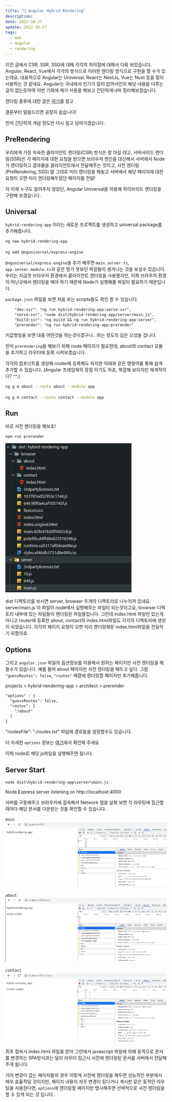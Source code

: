 ```yaml
---
title: "🍄 Angular Hybrid Rendering"
description:
date: 2022-10-27
update: 2022-10-27
tags:
  - web
  - angular
  - rendering
---
```


이전 글에서 CSR, SSR, SSG에 대해 각각의 차이점에 대해서 다뤄 보았습니다. Angular, React, Vue에서 각각의 방식으로 이러한 렌더링 방식으로 구현을 할 수가 있는데요. 대표적으로 Angular는 Universal, React는 NextJs, Vue는 Nuxt 등을 많이 사용하는 것 같네요. Angular는 국내에서 인기가 많이 없어서인지 해당 내용을 다루는 글이 없는듯하여 이번 기회에 제가 사용을 해보고 간단하게나마 정리해보겠습니다.

렌더링 종류에 대한 글은 [여기](https://devtimes.com/server-client-side-rendering/)를 참고

결론부터 말씀드리면 굉장히 쉽습니다!

먼저 간단하게 개념 정도만 다시 짚고 넘어가겠습니다.

## PreRendering

우리에게 가장 익숙한 클라이언트 렌더링(CSR) 방식은 잘 아실 테고, 서버사이드 렌더링(SSR)은 각 페이지에 대한 요청을 받으면 브라우저 엔진을 대신해서 서버에서 Node가 렌더링하고 결과물을 클라이언트에서 전달해주는 것이고, 사전 렌더링(PreRendering, SSG) 말 그대로 미리 렌더링을 해놓고 서버에서 해당 페이지에 대한 요청이 오면 미리 렌더링해두었던 페이지를 전달!

자 이제 누구도 알려주지 않았던, Angular Universal을 이용해 하이브리드 렌더링을 구현해 보겠습니다.

## Universal

`hybrid-rendering-app` 이라는 새로운 프로젝트를 생성하고 universal package를 추가해줍니다.

~~~bash
ng new hybrid-rendering-app

ng add @nguniversal/express-engine
~~~

`@nguniversal/express-engine`을 추가 해주면 `main.server.ts`, `app.server.module.ts`과 같은 뭔가 못보던 파일들이 생겨나는 것을 보실수 있습니다. 우리는 지금껏 브라우저 환경에서 클라이언트 렌더링을 사용했지만, 이제 브라우저 환경이 아닌곳에서 렌더링을 해야 하기 때문에 Node가 실행해줄 파일이 필요하기 때문입니다.

`package.json` 파일을 보면 처음 보는 scripts들도 확인 할 수 있습니다.
~~~
    "dev:ssr": "ng run hybrid-rendering-app:serve-ssr",
    "serve:ssr": "node dist/hybrid-rendering-app/server/main.js",
    "build:ssr": "ng build && ng run hybrid-rendering-app:server",
    "prerender": "ng run hybrid-rendering-app:prerender"
~~~
키값명칭을 보면 대충 어떤것을 하는것이겠구나.. 하는 정도의 감은 오셨을 겁니다.

먼저 `prerendering`을 해보기 위해 route 페이지가 필요한데, about와 contact 모듈을 추가하고 라우터에 등록 시켜보겠습니다.

각각의 컴포넌트를 생성해 router에 등록해도 되지만 아래와 같은 명령어를 통해 쉽게 추가할 수 있습니다. (Angular 프레임웍의 장점 이기도 하죠, 복잡해 보이지만 체계적이다? ^^;)

~~~bash
ng g m about --route about --module app

ng g m contact --route contact --module app
~~~

## Run

바로 사전 렌더링을 해보죠!

~~~
npm run prerender
~~~

![01](image1.png)

dist 디렉토리를 보시면 server, browser 두개의 디렉토리로 나누어져 있네요. server/main.js 이 파일이 node에서 실행해주는 파일이 되는것이고요, browser 디렉토리 내부에 있는 파일들이 렌더링된 파일들입니다. 그런데 index.html 파일만 있는게 아니고 router에 등록한 about, contact의 index.html파일도 각각의 디렉토리에 생성이 되었습니다.
각각의 페이지 요청이 오면 미리 랜더링해둔 index.html파일을 전달하기 위함이죠.

## Options

그리고 `angular.json` 파일의 옵션정보를 이용해서 원하는 페이지만 사전 렌더링을 해둘수가 있습니다. 예를 들어 about 페이지만 사전 렌더링을 해두고 싶다. 그럼 `"guessRoutes": false`, `"routes"` 배열에 렌더링할 페이지만 추가해줍니다.

projects > hybrid-rendering-app > architect > prerender

~~~
"options" : {
  "guessRoutes": false,
  "routes": [
    "/about"
  ]
}
~~~

"routesFile": "./routes.txt" 파일에 경로들을 설정할수도 있습니다.

더 자세한 `options` 정보는 [여기](https://angular.io/guide/prerendering#build-options-for-prerendering)에서 확인해 주세요

이제 node로 해당 js파일을 실행해주면 됩니다.

## Server Start

~~~
node dist\hybrid-rendering-app\server\main.js
~~~

Node Express server listening on http://localhost:4000

서버를 구동해주고 브라우저에 접속해서 Network 탭을 살펴 보면 각 라우팅에 접근할 때마다 해당 문서를 다운받는 것을 확인할 수 있습니다.

`main`
![main](doc1.png)

`about`
![about](doc2.png)

`contact`
![contact](doc3.png)

최초 접속시 index.html 파일을 받아 그안에서 javascript 파일에 의해 동적으로 문서를 변경하는 SPA방식과는 달리 라우터 접근시 사전에 렌더링된 문서를 서버에서 전달해주게 됩니다.

거의 변경이 없는 페이지들의 경우 이렇게 사전에 렌더링을 해두면 성능적인 부분에서 매우 효휼적일 것이지만, 페이지 내용이 자주 변경이 된다거나 게시판 같은 동적인 라우팅을 사용한다면, `options`에 렌더링할 페이지만 명시해주면 선택적으로 사전 렌더링을 할 수 있게 되는 것 입니다.